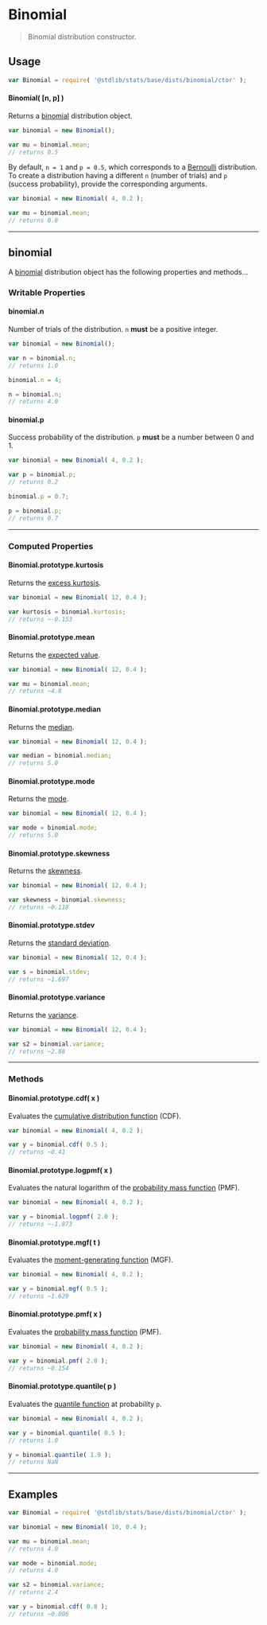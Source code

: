 <!--

@license Apache-2.0

Copyright (c) 2018 The Stdlib Authors.

Licensed under the Apache License, Version 2.0 (the "License");
you may not use this file except in compliance with the License.
You may obtain a copy of the License at

   http://www.apache.org/licenses/LICENSE-2.0

Unless required by applicable law or agreed to in writing, software
distributed under the License is distributed on an "AS IS" BASIS,
WITHOUT WARRANTIES OR CONDITIONS OF ANY KIND, either express or implied.
See the License for the specific language governing permissions and
limitations under the License.

-->

# Binomial

> Binomial distribution constructor.

<!-- Section to include introductory text. Make sure to keep an empty line after the intro `section` element and another before the `/section` close. -->

<section class="intro">

</section>

<!-- /.intro -->

<!-- Package usage documentation. -->

<section class="usage">

## Usage

```javascript
var Binomial = require( '@stdlib/stats/base/dists/binomial/ctor' );
```

#### Binomial( \[n, p] )

Returns a [binomial][binomial-distribution] distribution object.

```javascript
var binomial = new Binomial();

var mu = binomial.mean;
// returns 0.5
```

By default, `n = 1` and `p = 0.5`, which corresponds to a [Bernoulli][bernoulli-distribution] distribution. To create a distribution having a different `n` (number of trials) and `p` (success probability), provide the corresponding arguments.

```javascript
var binomial = new Binomial( 4, 0.2 );

var mu = binomial.mean;
// returns 0.8
```

* * *

## binomial

A [binomial][binomial-distribution] distribution object has the following properties and methods...

### Writable Properties

#### binomial.n

Number of trials of the distribution. `n` **must** be a positive integer.

```javascript
var binomial = new Binomial();

var n = binomial.n;
// returns 1.0

binomial.n = 4;

n = binomial.n;
// returns 4.0
```

#### binomial.p

Success probability of the distribution. `p` **must** be a number between 0 and 1.

```javascript
var binomial = new Binomial( 4, 0.2 );

var p = binomial.p;
// returns 0.2

binomial.p = 0.7;

p = binomial.p;
// returns 0.7
```

* * *

### Computed Properties

#### Binomial.prototype.kurtosis

Returns the [excess kurtosis][kurtosis].

```javascript
var binomial = new Binomial( 12, 0.4 );

var kurtosis = binomial.kurtosis;
// returns ~-0.153
```

#### Binomial.prototype.mean

Returns the [expected value][expected-value].

```javascript
var binomial = new Binomial( 12, 0.4 );

var mu = binomial.mean;
// returns ~4.8
```

#### Binomial.prototype.median

Returns the [median][median].

```javascript
var binomial = new Binomial( 12, 0.4 );

var median = binomial.median;
// returns 5.0
```

#### Binomial.prototype.mode

Returns the [mode][mode].

```javascript
var binomial = new Binomial( 12, 0.4 );

var mode = binomial.mode;
// returns 5.0
```

#### Binomial.prototype.skewness

Returns the [skewness][skewness].

```javascript
var binomial = new Binomial( 12, 0.4 );

var skewness = binomial.skewness;
// returns ~0.118
```

#### Binomial.prototype.stdev

Returns the [standard deviation][standard-deviation].

```javascript
var binomial = new Binomial( 12, 0.4 );

var s = binomial.stdev;
// returns ~1.697
```

#### Binomial.prototype.variance

Returns the [variance][variance].

```javascript
var binomial = new Binomial( 12, 0.4 );

var s2 = binomial.variance;
// returns ~2.88
```

* * *

### Methods

#### Binomial.prototype.cdf( x )

Evaluates the [cumulative distribution function][cdf] (CDF).

```javascript
var binomial = new Binomial( 4, 0.2 );

var y = binomial.cdf( 0.5 );
// returns ~0.41
```

#### Binomial.prototype.logpmf( x )

Evaluates the natural logarithm of the [probability mass function][pmf] (PMF).

```javascript
var binomial = new Binomial( 4, 0.2 );

var y = binomial.logpmf( 2.0 );
// returns ~-1.873
```

#### Binomial.prototype.mgf( t )

Evaluates the [moment-generating function][mgf] (MGF).

```javascript
var binomial = new Binomial( 4, 0.2 );

var y = binomial.mgf( 0.5 );
// returns ~1.629
```

#### Binomial.prototype.pmf( x )

Evaluates the [probability mass function][pmf] (PMF).

```javascript
var binomial = new Binomial( 4, 0.2 );

var y = binomial.pmf( 2.0 );
// returns ~0.154
```

#### Binomial.prototype.quantile( p )

Evaluates the [quantile function][quantile-function] at probability `p`.

```javascript
var binomial = new Binomial( 4, 0.2 );

var y = binomial.quantile( 0.5 );
// returns 1.0

y = binomial.quantile( 1.9 );
// returns NaN
```

</section>

<!-- /.usage -->

<!-- Package usage notes. Make sure to keep an empty line after the `section` element and another before the `/section` close. -->

<section class="notes">

</section>

<!-- /.notes -->

<!-- Package usage examples. -->

* * *

<section class="examples">

## Examples

<!-- eslint no-undef: "error" -->

```javascript
var Binomial = require( '@stdlib/stats/base/dists/binomial/ctor' );

var binomial = new Binomial( 10, 0.4 );

var mu = binomial.mean;
// returns 4.0

var mode = binomial.mode;
// returns 4.0

var s2 = binomial.variance;
// returns 2.4

var y = binomial.cdf( 0.8 );
// returns ~0.006
```

</section>

<!-- /.examples -->

<!-- Section to include cited references. If references are included, add a horizontal rule *before* the section. Make sure to keep an empty line after the `section` element and another before the `/section` close. -->

<section class="references">

</section>

<!-- /.references -->

<!-- Section for related `stdlib` packages. Do not manually edit this section, as it is automatically populated. -->

<section class="related">

</section>

<!-- /.related -->

<!-- Section for all links. Make sure to keep an empty line after the `section` element and another before the `/section` close. -->

<section class="links">

[bernoulli-distribution]: https://en.wikipedia.org/wiki/Bernoulli_distribution

[binomial-distribution]: https://en.wikipedia.org/wiki/Binomial_distribution

[cdf]: https://en.wikipedia.org/wiki/Cumulative_distribution_function

[mgf]: https://en.wikipedia.org/wiki/Moment-generating_function

[pmf]: https://en.wikipedia.org/wiki/Probability_mass_function

[quantile-function]: https://en.wikipedia.org/wiki/Quantile_function

[expected-value]: https://en.wikipedia.org/wiki/Expected_value

[kurtosis]: https://en.wikipedia.org/wiki/Kurtosis

[median]: https://en.wikipedia.org/wiki/Median

[mode]: https://en.wikipedia.org/wiki/Mode_%28statistics%29

[skewness]: https://en.wikipedia.org/wiki/Skewness

[standard-deviation]: https://en.wikipedia.org/wiki/Standard_deviation

[variance]: https://en.wikipedia.org/wiki/Variance

</section>

<!-- /.links -->
